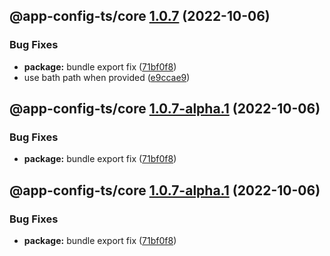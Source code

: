 ## @app-config-ts/core [1.0.7](https://github.com/jbw/app-config-ts/compare/@app-config-ts/core@1.0.6...@app-config-ts/core@1.0.7) (2022-10-06)


### Bug Fixes

* **package:** bundle export fix ([71bf0f8](https://github.com/jbw/app-config-ts/commit/71bf0f8f2e518d6a634618fa701afe9355547d39))
* use bath path when provided ([e9ccae9](https://github.com/jbw/app-config-ts/commit/e9ccae9f2d2c6954d9bfa1bf8d8adfef3a1e8a34))

## @app-config-ts/core [1.0.7-alpha.1](https://github.com/jbw/app-config-ts/compare/@app-config-ts/core@1.0.6...@app-config-ts/core@1.0.7-alpha.1) (2022-10-06)


### Bug Fixes

* **package:** bundle export fix ([71bf0f8](https://github.com/jbw/app-config-ts/commit/71bf0f8f2e518d6a634618fa701afe9355547d39))

## @app-config-ts/core [1.0.7-alpha.1](https://github.com/jbw/app-config-ts/compare/@app-config-ts/core@1.0.6...@app-config-ts/core@1.0.7-alpha.1) (2022-10-06)


### Bug Fixes

* **package:** bundle export fix ([71bf0f8](https://github.com/jbw/app-config-ts/commit/71bf0f8f2e518d6a634618fa701afe9355547d39))
